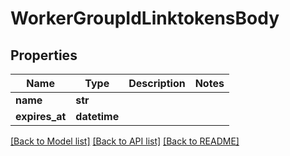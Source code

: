 # WorkerGroupIdLinktokensBody

## Properties
Name | Type | Description | Notes
------------ | ------------- | ------------- | -------------
**name** | **str** |  | 
**expires_at** | **datetime** |  | 

[[Back to Model list]](../README.md#documentation-for-models) [[Back to API list]](../README.md#documentation-for-api-endpoints) [[Back to README]](../README.md)

